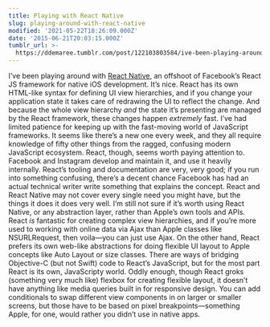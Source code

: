 ```yaml
---
title: Playing with React Native
slug: playing-around-with-react-native
modified: '2021-05-22T18:26:09.000Z'
date: '2015-06-21T20:03:15.000Z'
tumblr_url: >-
  https://ddemaree.tumblr.com/post/122103803584/ive-been-playing-around-with-react-native-an
---
```

I’ve been playing around with [React Native](https://facebook.github.io/react-native/), an offshoot of Facebook’s React JS framework for native iOS development. It’s nice. React has its own HTML-like syntax for defining UI view hierarchies, and if you change your application state it takes care of redrawing the UI to reflect the change. And because the whole view hierarchy _and_ the state it’s presenting are managed by the React framework, these changes happen _extremely_ fast. I’ve had limited patience for keeping up with the fast-moving world of JavaScript frameworks. It seems like there’s a new one every week, and they all require knowledge of fifty other things from the ragged, confusing modern JavaScript ecosystem. React, though, seems worth paying attention to. Facebook and Instagram develop and maintain it, and use it heavily internally. React’s tooling and documentation are very, very good; if you run into something confusing, there’s a decent chance Facebook has had an actual technical writer write something that explains the concept. React and React Native may not cover every single need you might have, but the things it does it does very well. I’m still not sure if it’s worth using React Native, or any abstraction layer, rather than Apple’s own tools and APIs. React _is_ fantastic for creating complex view hierarchies, and if you’re more used to working with online data via Ajax than Apple classes like NSURLRequest, then voila—you can just use Ajax. On the other hand, React prefers its own web-like abstractions for doing flexible UI layout to Apple concepts like Auto Layout or size classes. There are ways of bridging Objective-C (but not Swift) code to React’s JavaScript, but for the most part React is its own, JavaScripty world. Oddly enough, though React groks (something very much like) flexbox for creating flexible layout, it doesn’t have anything like media queries built in for responsive design. You can add conditionals to swap different view components in on larger or smaller screens, but those have to be based on pixel breakpoints—something Apple, for one, would rather you didn’t use in native apps.
